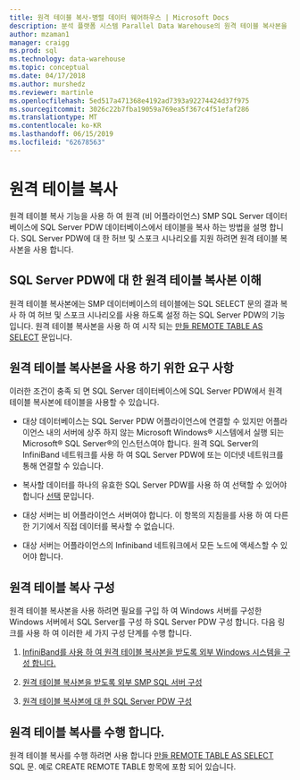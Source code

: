 ```yaml
---
title: 원격 테이블 복사-병렬 데이터 웨어하우스 | Microsoft Docs
description: 분석 플랫폼 시스템 Parallel Data Warehouse의 원격 테이블 복사본을 사용 하 여 합니다.
author: mzaman1
manager: craigg
ms.prod: sql
ms.technology: data-warehouse
ms.topic: conceptual
ms.date: 04/17/2018
ms.author: murshedz
ms.reviewer: martinle
ms.openlocfilehash: 5ed517a471368e4192ad7393a92274424d37f975
ms.sourcegitcommit: 3026c22b7fba19059a769ea5f367c4f51efaf286
ms.translationtype: MT
ms.contentlocale: ko-KR
ms.lasthandoff: 06/15/2019
ms.locfileid: "62678563"
---
```

# <a name="remote-table-copy"></a>원격 테이블 복사
원격 테이블 복사 기능을 사용 하 여 원격 (비 어플라이언스) SMP SQL Server 데이터베이스에 SQL Server PDW 데이터베이스에서 테이블을 복사 하는 방법을 설명 합니다. SQL Server PDW에 대 한 허브 및 스포크 시나리오를 지원 하려면 원격 테이블 복사본을 사용 합니다.  
  
## <a name="BasicsPDE"></a>SQL Server PDW에 대 한 원격 테이블 복사본 이해  
원격 테이블 복사본에는 SMP 데이터베이스의 테이블에는 SQL SELECT 문의 결과 복사 하 여 허브 및 스포크 시나리오를 사용 하도록 설정 하는 SQL Server PDW의 기능입니다. 원격 테이블 복사본을 사용 하 여 시작 되는 [만들 REMOTE TABLE AS SELECT](../t-sql/statements/create-remote-table-as-select-parallel-data-warehouse.md) 문입니다.  
  
## <a name="BasicsPrerequisites"></a>원격 테이블 복사본을 사용 하기 위한 요구 사항  
이러한 조건이 충족 되 면 SQL Server 데이터베이스에 SQL Server PDW에서 원격 테이블 복사본에 테이블을 사용할 수 있습니다.  
  
-   대상 데이터베이스는 SQL Server PDW 어플라이언스에 연결할 수 있지만 어플라이언스 내의 서버에 상주 하지 않는 Microsoft Windows® 시스템에서 실행 되는 Microsoft® SQL Server®의 인스턴스여야 합니다. 원격 SQL Server의 InfiniBand 네트워크를 사용 하 여 SQL Server PDW에 또는 이더넷 네트워크를 통해 연결할 수 있습니다.  
  
-   복사할 데이터를 하나의 유효한 SQL Server PDW를 사용 하 여 선택할 수 있어야 합니다 [선택](../t-sql/queries/select-transact-sql.md) 문입니다.  
  
-   대상 서버는 비 어플라이언스 서버여야 합니다. 이 항목의 지침을를 사용 하 여 다른 한 기기에서 직접 데이터를 복사할 수 없습니다.  
  
-   대상 서버는 어플라이언스의 Infiniband 네트워크에서 모든 노드에 액세스할 수 있어야 합니다.  
  
## <a name="ConfigureRemote"></a>원격 테이블 복사 구성  
원격 테이블 복사본을 사용 하려면 필요를 구입 하 여 Windows 서버를 구성한 Windows 서버에서 SQL Server를 구성 하 SQL Server PDW 구성 합니다. 다음 링크를 사용 하 여 이러한 세 가지 구성 단계를 수행 합니다.  
  
1.  [InfiniBand를 사용 하 여 원격 테이블 복사본을 받도록 외부 Windows 시스템을 구성 합니다.](configure-an-external-windows-system-to-receive-remote-table-copies-using-infiniband.md)  
  
2.  [원격 테이블 복사본을 받도록 외부 SMP SQL 서버 구성](configure-an-external-smp-sql-server-to-receive-remote-table-copies.md)  
  
3.  [원격 테이블 복사본에 대 한 SQL Server PDW 구성](configure-sql-server-pdw-for-remote-table-copies.md)  
  
## <a name="PerformRemote"></a>원격 테이블 복사를 수행 합니다.  
원격 테이블 복사를 수행 하려면 사용 합니다 [만들 REMOTE TABLE AS SELECT](../t-sql/statements/create-remote-table-as-select-parallel-data-warehouse.md) SQL 문. 예로 CREATE REMOTE TABLE 항목에 포함 되어 있습니다.  
  
<!-- MISSING LINKS 
## See Also  
[Common Metadata Query Examples &#40;SQL Server PDW&#41;](../sqlpdw/common-metadata-query-examples-sql-server-pdw.md)  
-->
  
